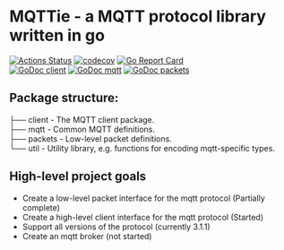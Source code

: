 # MQTTie - a MQTT protocol library written in go
[![Actions Status](https://github.com/alfrunes/mqttie/workflows/Go/badge.svg)](https://github.com/alfrunes/mqttie/actions)
[![codecov](https://codecov.io/gh/alfrunes/mqttie/branch/master/graph/badge.svg)](https://codecov.io/gh/alfrunes/mqttie)
[![Go Report Card](https://goreportcard.com/badge/github.com/alfrunes/mqttie)](https://goreportcard.com/report/github.com/alfrunes/mqttie)  
[![GoDoc client](https://img.shields.io/badge/godoc-client-5673ae.svg)](https://pkg.go.dev/github.com/alfrunes/mqttie/client)
[![GoDoc mqtt](https://img.shields.io/badge/godoc-mqtt-5673ae.svg)](https://pkg.go.dev/github.com/alfrunes/mqttie/mqtt)
[![GoDoc packets](https://img.shields.io/badge/godoc-packets-5673ae.svg)](https://pkg.go.dev/github.com/alfrunes/mqttie/packets)

## Package structure:
├── client - The MQTT client package.  
├── mqtt - Common MQTT definitions.  
├── packets - Low-level packet definitions.  
└── util - Utility library, e.g. functions for encoding mqtt-specific types.  

## High-level project goals
 * Create a low-level packet interface for the mqtt protocol (Partially complete)
 * Create a high-level client interface for the mqtt protocol (Started)
 * Support all versions of the protocol (currently 3.1.1)
 * Create an mqtt broker (not started)
